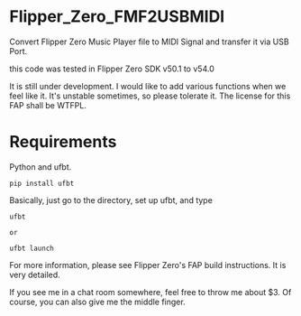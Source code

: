 # Flipper_Zero_FMF2USBMIDI

Convert Flipper Zero Music Player file to MIDI Signal and transfer it via USB Port.

this code was tested in Flipper Zero SDK v50.1 to v54.0

It is still under development.
I would like to add various functions when we feel like it.
It's unstable sometimes, so please tolerate it.
The license for this FAP shall be WTFPL.


# Requirements

Python and ufbt.

```
pip install ufbt
```

Basically, just go to the directory, set up ufbt, and type 

```
ufbt

or

ufbt launch

```

For more information, please see Flipper Zero's FAP build instructions.
It is very detailed.

If you see me in a chat room somewhere, feel free to throw me about $3.
Of course, you can also give me the middle finger.

